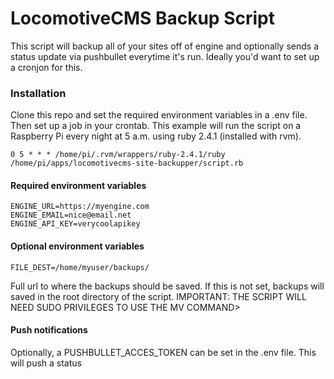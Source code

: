 # LocomotiveCMS Backup Script
This script will backup all of your sites off of engine and optionally sends a status update via pushbullet everytime it's run. Ideally you'd want to set up a cronjon for this.

### Installation
Clone this repo and set the required environment variables in a .env file. Then set up a job in your crontab.
This example will run the script on a Raspberry Pi every night at 5 a.m. using ruby 2.4.1 (installed with rvm).
```
0 5 * * * /home/pi/.rvm/wrappers/ruby-2.4.1/ruby /home/pi/apps/locomotivecms-site-backupper/script.rb
```

#### Required environment variables
```
ENGINE_URL=https://myengine.com
ENGINE_EMAIL=nice@email.net
ENGINE_API_KEY=verycoolapikey
```

#### Optional environment variables
```
FILE_DEST=/home/myuser/backups/
```
Full url to where the backups should be saved. If this is not set, backups will saved in the root directory of the script.
IMPORTANT: THE SCRIPT WILL NEED SUDO PRIVILEGES TO USE THE MV COMMAND>

#### Push notifications
Optionally, a PUSHBULLET_ACCES_TOKEN can be set in the .env file. This will push a status
